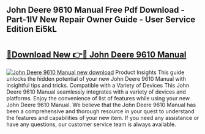 ## John Deere 9610 Manual Free Pdf Download - Part-1IV New Repair Owner Guide - User Service Edition Ei5kL

# <h2><a href="http://bc87802.oget.top/?id=John+Deere+9610+Manual">🔗Download New 👉🔴 John Deere 9610 Manual</a></h2>

[![John Deere 9610 Manual new download](https://i.imgur.com/5g1atiW.png)](http://bc87802.oget.top/?id=John+Deere+9610+Manual)
Product Insights This guide unlocks the hidden potential of your new John Deere 9610 Manual with insightful tips and tricks. Compatible with a Variety of Devices This John Deere 9610 Manual seamlessly integrates with a variety of devices and platforms. Enjoy the convenience of list of features while using your new John Deere 9610 Manual. We believe that the John Deere 9610 Manual has been a comprehensive and thorough resource in your quest to understand the features and capabilities of your new item. If you need any assistance or have any questions, our customer service team is always available.
